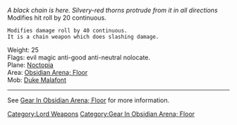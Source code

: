 *A black chain is here. Silvery-red thorns protrude from it in all
directions*  
Modifies hit roll by 20 continuous.

`Modifies damage roll by 40 continuous.`  
`It is a chain weapon which does slashing damage.`

Weight: 25  
Flags: evil magic anti-good anti-neutral nolocate.  
Plane: [Noctopia](:Category:Noctopia "wikilink")  
Area: [Obsidian Arena;
Floor](:Category:Obsidian_Arena;_Floor "wikilink")  
Mob: [Duke Malafont](Duke_Malafont "wikilink")

------------------------------------------------------------------------

See [Gear In Obsidian Arena;
Floor](:Category:Gear_In_Obsidian_Arena;_Floor "wikilink") for more
information.

[Category:Lord Weapons](Category:Lord_Weapons "wikilink") [Category:Gear
In Obsidian Arena;
Floor](Category:Gear_In_Obsidian_Arena;_Floor "wikilink")
